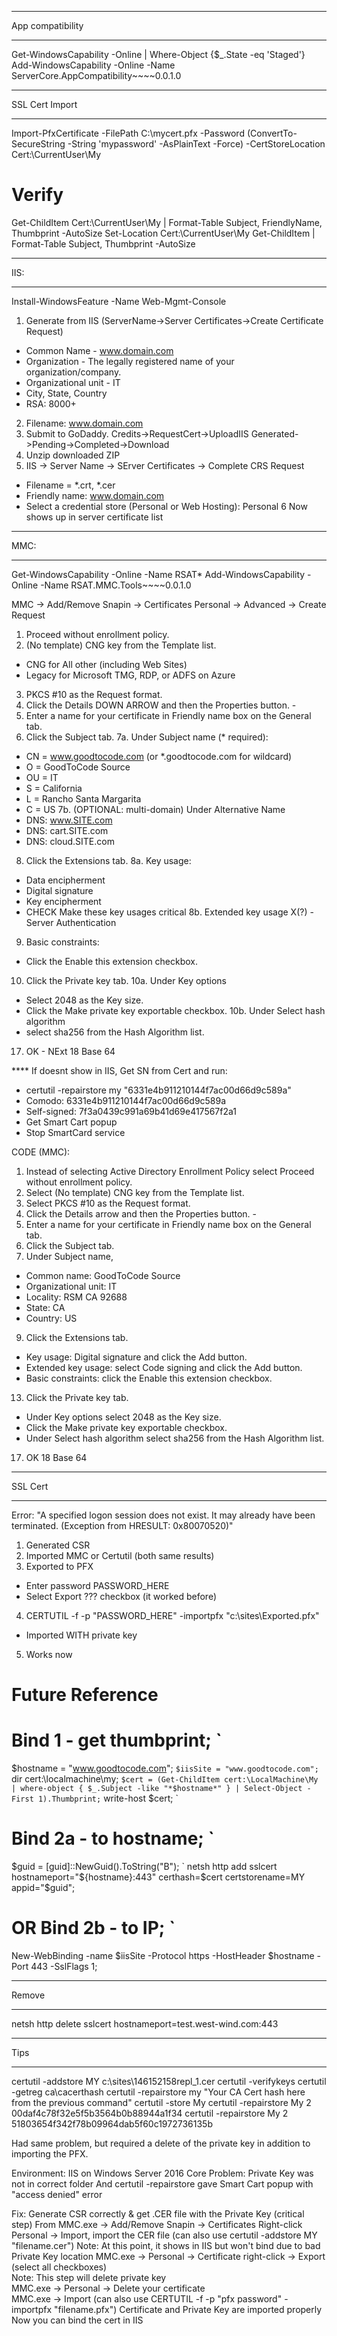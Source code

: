 *************
App compatibility
*************
Get-WindowsCapability -Online | Where-Object {$_.State -eq 'Staged'}
Add-WindowsCapability -Online -Name ServerCore.AppCompatibility~~~~0.0.1.0

**************
 SSL Cert Import
**************
Import-PfxCertificate -FilePath C:\mycert.pfx -Password (ConvertTo-SecureString -String 'mypassword' -AsPlainText -Force) -CertStoreLocation Cert:\CurrentUser\My
# Verify
Get-ChildItem Cert:\CurrentUser\My | Format-Table Subject, FriendlyName, Thumbprint -AutoSize
Set-Location Cert:\CurrentUser\My
Get-ChildItem | Format-Table Subject, Thumbprint -AutoSize

***********
IIS:
***********
Install-WindowsFeature -Name Web-Mgmt-Console

1. Generate from IIS (ServerName->Server Certificates->Create Certificate Request)
* Common Name - www.domain.com
* Organization - The legally registered name of your organization/company. 
* Organizational unit - IT 
* City, State, Country
* RSA: 8000+
2. Filename: www.domain.com
3. Submit to GoDaddy. Credits->RequestCert->UploadIIS Generated->Pending->Completed->Download
4. Unzip downloaded ZIP
5. IIS -> Server Name -> SErver Certificates -> Complete CRS Request
* Filename = *.crt, *.cer
* Friendly name: www.domain.com
* Select a credential store (Personal or Web Hosting): Personal
6 Now shows up in server certificate list

**********
MMC:
**********
Get-WindowsCapability -Online -Name RSAT*
Add-WindowsCapability -Online -Name RSAT.MMC.Tools~~~~0.0.1.0

MMC -> Add/Remove Snapin -> Certificates
Personal -> Advanced -> Create Request
1. Proceed without enrollment policy. 
2. (No template) CNG key from the Template list.
 - CNG for All other (including Web Sites)
 - Legacy for Microsoft TMG, RDP, or ADFS on Azure
3. PKCS #10 as the Request format. 
4. Click the Details DOWN ARROW and then the Properties button. - 
5. Enter a name for your certificate in Friendly name box on the General tab.
7. Click the Subject tab.
7a. Under Subject name (* required):
 - CN = www.goodtocode.com (or *.goodtocode.com for wildcard)
 - O = GoodToCode Source
 - OU = IT
 - S = California
 - L = Rancho Santa Margarita
 - C = US
7b. (OPTIONAL: multi-domain) Under Alternative Name
 - DNS: www.SITE.com
 - DNS: cart.SITE.com
 - DNS: cloud.SITE.com
8. Click the Extensions tab.
8a. Key usage: 
 - Data encipherment
 - Digital signature
 - Key encipherment
 - CHECK Make these key usages critical
8b. Extended key usage
 X(?) - Server Authentication
9. Basic constraints: 
 - Click the Enable this extension checkbox.
10. Click the Private key tab.
10a. Under Key options 
 - Select 2048 as the Key size.
 - Click the Make private key exportable checkbox.
10b. Under Select hash algorithm 
 - select sha256 from the Hash Algorithm list.
17. OK - NExt
18 Base 64

**** If doesnt show in IIS, Get SN from Cert and run:  
 - certutil -repairstore my "6331e4b911210144f7ac00d66d9c589a"
 - Comodo: 6331e4b911210144f7ac00d66d9c589a
 - Self-signed: 7f3a0439c991a69b41d69e417567f2a1
 - Get Smart Cart popup
 - Stop SmartCard service

CODE (MMC):
1. Instead of selecting Active Directory Enrollment Policy select Proceed without enrollment policy. 
2. Select (No template) CNG key from the Template list.
3. Select PKCS #10 as the Request format. 
4. Click the Details arrow and then the Properties button. - 
5. Enter a name for your certificate in Friendly name box on the General tab.
6. Click the Subject tab.
7. Under Subject name, 
 - Common name: GoodToCode Source
 - Organizational unit: IT
 - Locality: RSM CA 92688
 - State: CA
 - Country: US
9. Click the Extensions tab.
 - Key usage: Digital signature and click the Add button.
 - Extended key usage: select Code signing and click the Add button.
 - Basic constraints: click the Enable this extension checkbox.
13. Click the Private key tab.
 - Under Key options select 2048 as the Key size.
 - Click the Make private key exportable checkbox.
 - Under Select hash algorithm select sha256 from the Hash Algorithm list.
17. OK
18 Base 64

**************
 SSL Cert
**************
Error: "A specified logon session does not exist. It may already have been terminated. (Exception from HRESULT: 0x80070520)"
1. Generated CSR
2. Imported MMC or Certutil (both same results)
3. Exported to PFX
 - Enter password PASSWORD_HERE
 - Select Export ??? checkbox (it worked before)
4. CERTUTIL -f -p "PASSWORD_HERE" -importpfx "c:\sites\Exported.pfx"
 - Imported WITH private key
5. Works now
#
# Future Reference
#
# Bind 1 - get thumbprint; `
$hostname = "www.goodtocode.com"; `
$iisSite = "www.goodtocode.com"; `
dir cert:\localmachine\my; `
$cert = (Get-ChildItem cert:\LocalMachine\My | where-object { $_.Subject -like "*$hostname*" } | Select-Object -First 1).Thumbprint; `
write-host $cert; `
# Bind 2a - to hostname; `
$guid = [guid]::NewGuid().ToString("B"); `
netsh http add sslcert hostnameport="${hostname}:443" certhash=$cert certstorename=MY appid="$guid";

# OR Bind 2b - to IP; `
New-WebBinding -name $iisSite -Protocol https  -HostHeader $hostname -Port 443 -SslFlags 1;

**************
 Remove
**************
netsh http delete sslcert hostnameport=test.west-wind.com:443

**************
 Tips
**************
certutil -addstore MY c:\sites\146152158repl_1.cer
certutil -verifykeys
certutil -getreg ca\cacerthash
certutil -repairstore my "Your CA Cert hash here from the previous command"
certutil -store My
certutil -repairstore My 2 00daf4c78f32e5f5b3564b0b88944a1f34
certutil -repairstore My 2 51803654f342f78b09964dab5f60c1972736135b




Had same problem, but required a delete of the private key in addition to importing the PFX. 

Environment: IIS on Windows Server 2016 Core
Problem: Private Key was not in correct folder And certutil -repairstore gave Smart Cart popup with "access denied" error

Fix: 
    Generate CSR correctly & get .CER file with the Private Key    (critical step)
    From MMC.exe -> Add/Remove Snapin -> Certificates Right-click Personal -> Import, import the CER file (can also use certutil -addstore MY "filename.cer")
    Note: At this point, it shows in IIS but won't bind due to bad Private Key location
    MMC.exe -> Personal -> Certificate right-click -> Export (select all checkboxes)  
    Note: This step will delete private key  
    MMC.exe -> Personal -> Delete your certificate  
    MMC.exe -> Import (can also use CERTUTIL -f -p "pfx password" -importpfx "filename.pfx")
    Certificate and Private Key are imported properly
    Now you can bind the cert in IIS